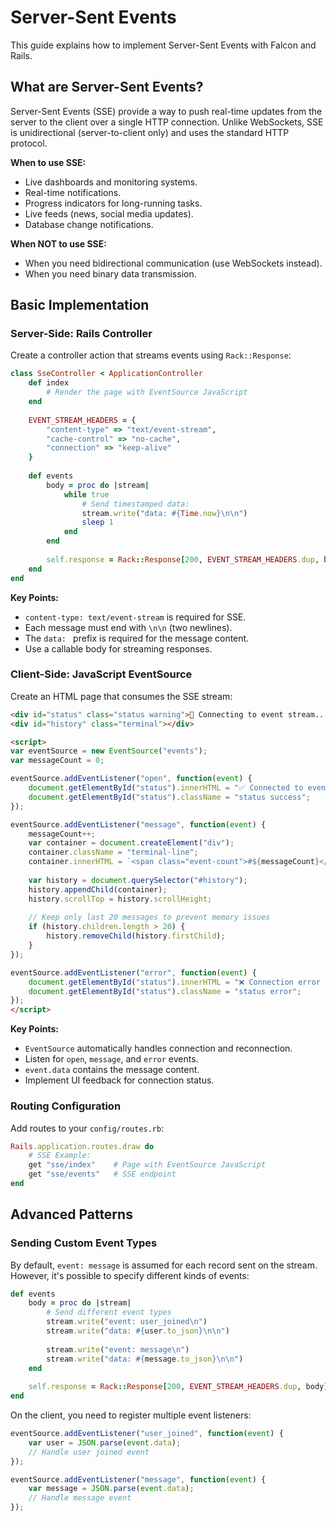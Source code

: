 # Server-Sent Events

This guide explains how to implement Server-Sent Events with Falcon and Rails.

## What are Server-Sent Events?

Server-Sent Events (SSE) provide a way to push real-time updates from the server to the client over a single HTTP connection. Unlike WebSockets, SSE is unidirectional (server-to-client only) and uses the standard HTTP protocol.

**When to use SSE:**
- Live dashboards and monitoring systems.
- Real-time notifications.
- Progress indicators for long-running tasks.
- Live feeds (news, social media updates).
- Database change notifications.

**When NOT to use SSE:**
- When you need bidirectional communication (use WebSockets instead).
- When you need binary data transmission.

## Basic Implementation

### Server-Side: Rails Controller

Create a controller action that streams events using `Rack::Response`:

```ruby
class SseController < ApplicationController
	def index
		# Render the page with EventSource JavaScript
	end
	
	EVENT_STREAM_HEADERS = {
		"content-type" => "text/event-stream",
		"cache-control" => "no-cache",
		"connection" => "keep-alive"
	}
	
	def events
		body = proc do |stream|
			while true
				# Send timestamped data:
				stream.write("data: #{Time.now}\n\n")
				sleep 1
			end
		end
		
		self.response = Rack::Response[200, EVENT_STREAM_HEADERS.dup, body]
	end
end
```

**Key Points:**
- `content-type: text/event-stream` is required for SSE.
- Each message must end with `\n\n` (two newlines).
- The `data: ` prefix is required for the message content.
- Use a callable body for streaming responses.

### Client-Side: JavaScript EventSource

Create an HTML page that consumes the SSE stream:

```html
<div id="status" class="status warning">🔄 Connecting to event stream...</div>
<div id="history" class="terminal"></div>

<script>
var eventSource = new EventSource("events");
var messageCount = 0;

eventSource.addEventListener("open", function(event) {
	document.getElementById("status").innerHTML = "✅ Connected to event stream";
	document.getElementById("status").className = "status success";
});

eventSource.addEventListener("message", function(event) {
	messageCount++;
	var container = document.createElement("div");
	container.className = "terminal-line";
	container.innerHTML = `<span class="event-count">#${messageCount}</span> <span class="event-data">${event.data}</span>`;
	
	var history = document.querySelector("#history");
	history.appendChild(container);
	history.scrollTop = history.scrollHeight;
	
	// Keep only last 20 messages to prevent memory issues
	if (history.children.length > 20) {
		history.removeChild(history.firstChild);
	}
});

eventSource.addEventListener("error", function(event) {
	document.getElementById("status").innerHTML = "❌ Connection error - attempting to reconnect...";
	document.getElementById("status").className = "status error";
});
</script>
```

**Key Points:**
- `EventSource` automatically handles connection and reconnection.
- Listen for `open`, `message`, and `error` events.
- `event.data` contains the message content.
- Implement UI feedback for connection status.

### Routing Configuration

Add routes to your `config/routes.rb`:

```ruby
Rails.application.routes.draw do
	# SSE Example:
	get "sse/index"    # Page with EventSource JavaScript
	get "sse/events"   # SSE endpoint
end
```

## Advanced Patterns

### Sending Custom Event Types

By default, `event: message` is assumed for each record sent on the stream. However, it's possible to specify different kinds of events:

```ruby
def events
	body = proc do |stream|
		# Send different event types
		stream.write("event: user_joined\n")
		stream.write("data: #{user.to_json}\n\n")
		
		stream.write("event: message\n")
		stream.write("data: #{message.to_json}\n\n")
	end
	
	self.response = Rack::Response[200, EVENT_STREAM_HEADERS.dup, body]
end
```

On the client, you need to register multiple event listeners:

```javascript
eventSource.addEventListener("user_joined", function(event) {
	var user = JSON.parse(event.data);
	// Handle user joined event
});

eventSource.addEventListener("message", function(event) {
	var message = JSON.parse(event.data);
	// Handle message event
});
```
